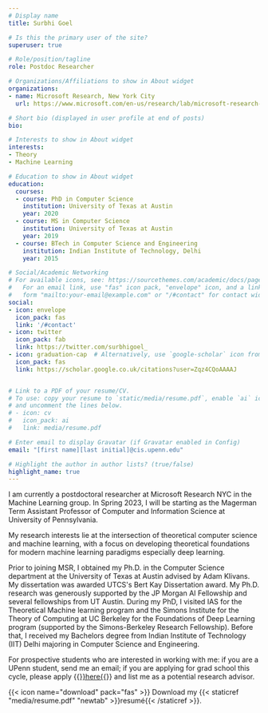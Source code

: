 ```yaml
---
# Display name
title: Surbhi Goel

# Is this the primary user of the site?
superuser: true

# Role/position/tagline
role: Postdoc Researcher

# Organizations/Affiliations to show in About widget
organizations:
- name: Microsoft Research, New York City
  url: https://www.microsoft.com/en-us/research/lab/microsoft-research-new-york/

# Short bio (displayed in user profile at end of posts)
bio: 

# Interests to show in About widget
interests:
- Theory
- Machine Learning

# Education to show in About widget
education:
  courses:
  - course: PhD in Computer Science
    institution: University of Texas at Austin
    year: 2020
  - course: MS in Computer Science
    institution: University of Texas at Austin
    year: 2019
  - course: BTech in Computer Science and Engineering
    institution: Indian Institute of Technology, Delhi
    year: 2015

# Social/Academic Networking
# For available icons, see: https://sourcethemes.com/academic/docs/page-builder/#icons
#   For an email link, use "fas" icon pack, "envelope" icon, and a link in the
#   form "mailto:your-email@example.com" or "/#contact" for contact widget.
social:
- icon: envelope
  icon_pack: fas
  link: '/#contact'
- icon: twitter
  icon_pack: fab
  link: https://twitter.com/surbhigoel_
- icon: graduation-cap  # Alternatively, use `google-scholar` icon from `ai` icon pack
  icon_pack: fas
  link: https://scholar.google.co.uk/citations?user=Zqz4CQoAAAAJ


# Link to a PDF of your resume/CV.
# To use: copy your resume to `static/media/resume.pdf`, enable `ai` icons in `params.toml`, 
# and uncomment the lines below.
# - icon: cv
#   icon_pack: ai
#   link: media/resume.pdf

# Enter email to display Gravatar (if Gravatar enabled in Config)
email: "[first name][last initial]@cis.upenn.edu"

# Highlight the author in author lists? (true/false)
highlight_name: true
---
```


I am currently a postdoctoral researcher at Microsoft Research NYC in the Machine Learning group. In Spring 2023, I will be starting as the Magerman Term Assistant Professor of Computer and Information Science at University of Pennsylvania. 
 
My research interests lie at the intersection of theoretical computer science and machine learning, with a focus on developing theoretical foundations for modern machine learning paradigms especially deep learning. 

Prior to joining MSR, I obtained my Ph.D. in the Computer Science department at the University of Texas at Austin advised by Adam Klivans. My dissertation was awarded UTCS's Bert Kay Dissertation award. My Ph.D. research was generously supported by the JP Morgan AI Fellowship and several fellowships from UT Austin. During my PhD, I visited IAS for the Theoretical Machine learning program and the Simons Institute for the Theory of Computing at UC Berkeley for the Foundations of Deep Learning program (supported by the Simons-Berkeley Research Fellowship). Before that, I received my Bachelors degree from Indian Institute of Technology (IIT) Delhi majoring in Computer Science and Engineering.

For prospective students who are interested in working with me: if you are a UPenn student, send me an email; if you are applying for grad school this cycle, please apply {{<a href="https://www.cis.upenn.edu/graduate/program-offerings/doctoral-program/">}}here{{</a>}} and list me as a potential research advisor.

{{< icon name="download" pack="fas" >}} Download my {{< staticref "media/resume.pdf" "newtab" >}}resumé{{< /staticref >}}.
